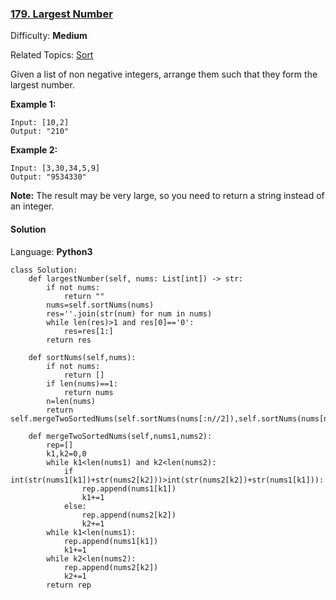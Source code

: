 ### [179\. Largest Number](https://leetcode.com/problems/largest-number/)

Difficulty: **Medium**  

Related Topics: [Sort](https://leetcode.com/tag/sort/)


Given a list of non negative integers, arrange them such that they form the largest number.

**Example 1:**

```
Input: [10,2]
Output: "210"
```

**Example 2:**

```
Input: [3,30,34,5,9]
Output: "9534330"
```

**Note:** The result may be very large, so you need to return a string instead of an integer.


#### Solution

Language: **Python3**

```python3
class Solution:
    def largestNumber(self, nums: List[int]) -> str:
        if not nums:
            return ""
        nums=self.sortNums(nums)
        res=''.join(str(num) for num in nums)
        while len(res)>1 and res[0]=='0':
            res=res[1:]
        return res
    
    def sortNums(self,nums):
        if not nums:
            return []
        if len(nums)==1:
            return nums
        n=len(nums)
        return self.mergeTwoSortedNums(self.sortNums(nums[:n//2]),self.sortNums(nums[n//2:]))
    
    def mergeTwoSortedNums(self,nums1,nums2):
        rep=[]
        k1,k2=0,0
        while k1<len(nums1) and k2<len(nums2):
            if int(str(nums1[k1])+str(nums2[k2]))>int(str(nums2[k2])+str(nums1[k1])):
                rep.append(nums1[k1])
                k1+=1
            else:
                rep.append(nums2[k2])
                k2+=1
        while k1<len(nums1):
            rep.append(nums1[k1])
            k1+=1
        while k2<len(nums2):
            rep.append(nums2[k2])
            k2+=1
        return rep
```
